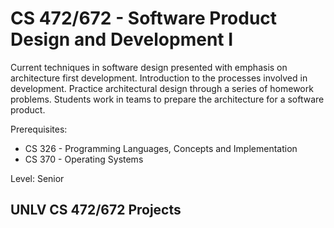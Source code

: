 # CS 472/672 - Software Product Design and Development I
Current techniques in software design presented with emphasis on architecture first development. Introduction to the processes involved in development. Practice architectural design through a series of homework problems. Students work in teams to prepare the architecture for a software product.

Prerequisites:

- CS 326 - Programming Languages, Concepts and Implementation
- CS 370 - Operating Systems

Level: Senior
## UNLV CS 472/672 Projects
